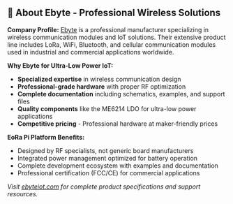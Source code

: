 ## 🏅 **About Ebyte - Professional Wireless Solutions**

**Company Profile:**
[Ebyte](https://ebyteiot.com/) is a professional manufacturer specializing in wireless communication modules and IoT solutions. Their extensive product line includes LoRa, WiFi, Bluetooth, and cellular communication modules used in industrial and commercial applications worldwide.

**Why Ebyte for Ultra-Low Power IoT:**
- **Specialized expertise** in wireless communication design
- **Professional-grade hardware** with proper RF optimization
- **Complete documentation** including schematics, examples, and support files
- **Quality components** like the ME6214 LDO for ultra-low power applications
- **Competitive pricing** - Professional hardware at maker-friendly prices

**EoRa Pi Platform Benefits:**
- Designed by RF specialists, not generic board manufacturers
- Integrated power management optimized for battery operation  
- Complete development ecosystem with examples and documentation
- Professional certification (FCC/CE) for commercial applications


*Visit [ebyteiot.com]([https://ebyteiot.com/](https://ebyteiot.com/products/ebyte-oem-odm-eora-s3-900tb-22dbm-7km-mini-low-power-and-long-distance-sx1262-rf-module-lora-module-915mhz?_pos=2&_sid=df38ed922&_ss=r)) for complete product specifications and support resources.*

